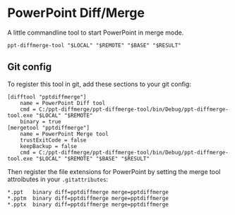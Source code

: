 # PowerPoint Diff/Merge

A little commandline tool to start PowerPoint in merge mode.

```
ppt-diffmerge-tool "$LOCAL" "$REMOTE" "$BASE" "$RESULT"
```

## Git config

To register this tool in git, add these sections to your git config:

```
[difftool "pptdiffmerge"]
	name = PowerPoint Diff tool
	cmd = C:/ppt-diffmerge/ppt-diffmerge-tool/bin/Debug/ppt-diffmerge-tool.exe "$LOCAL" "$REMOTE"
	binary = true
[mergetool "pptdiffmerge"]
	name = PowerPoint Merge tool
	trustExitCode = false
	keepBackup = false
	cmd = C:/ppt-diffmerge/ppt-diffmerge-tool/bin/Debug/ppt-diffmerge-tool.exe "$LOCAL" "$REMOTE" "$BASE" "$RESULT"
```

Then register the file extensions for PowerPoint by setting the merge tool attroibutes in your `.gitattributes`:

```
*.ppt	binary diff=pptdiffmerge merge=pptdiffmerge
*.pptm	binary diff=pptdiffmerge merge=pptdiffmerge
*.pptx	binary diff=pptdiffmerge merge=pptdiffmerge
```
